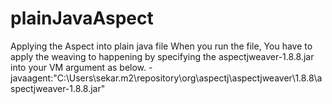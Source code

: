 # plainJavaAspect
Applying the Aspect into plain java file
When you run the file, You have to apply the weaving to happening by specifying the aspectjweaver-1.8.8.jar into your VM argument as below.
-javaagent:"C:\Users\sekar\.m2\repository\org\aspectj\aspectjweaver\1.8.8\aspectjweaver-1.8.8.jar"
